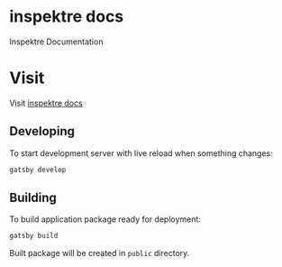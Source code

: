 # inspektre docs

Inspektre Documentation

# Visit
Visit [inspektre docs](https://docs.inspektre.io)


## Developing

To start development server with live reload when something changes:

```bash
gatsby develop
```

## Building

To build application package ready for deployment:

```bash
gatsby build
```

Built package will be created in `public` directory.
